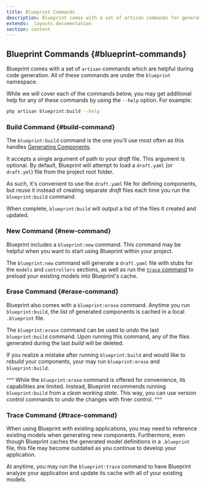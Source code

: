 ```yaml
---
title: Blueprint Commands
description: Blueprint comes with a set of artisan commands for generating new components and referencing existing components within your Laravel application.
extends: _layouts.documentation
section: content
---
```

## Blueprint Commands {#blueprint-commands}
Blueprint comes with a set of `artisan` commands which are helpful during code generation. All of these commands are under the `blueprint` namespace.

While we will cover each of the commands below, you may get additional help for any of these commands by using the `--help` option. For example:

```sh
php artisan blueprint:build --help
```

### Build Command {#build-command}
The `blueprint:build` command is the one you'll use most often as this handles [Generating Components](/docs/generating-components).

It accepts a single argument of path to your _draft_ file. This argument is optional. By default, Blueprint will attempt to load a `draft.yaml` (or `draft.yml`) file from the project root folder.

As such, it's convenient to use the `draft.yaml` file for defining components, but reuse it instead of creating separate _draft_ files each time you run the `blueprint:build` command.

When complete, `blueprint:build` will output a list of the files it created and updated.

### New Command {#new-command}
Blueprint includes a `blueprint:new` command. This command may be helpful when you want to start using Blueprint within your project.

The `blueprint:new` command will generate a `draft.yaml` file with stubs for the `models` and `controllers` sections, as well as run the [`trace` command](#trace-command) to preload your existing models into Blueprint's cache.

### Erase Command {#erase-command}
Blueprint also comes with a `blueprint:erase` command. Anytime you run `blueprint:build`, the list of generated components is cached in a local `.blueprint` file.

The `blueprint:erase` command can be used to _undo_ the last `blueprint:build` command. Upon running this command, any of the files generated during the last _build_ will be deleted.

If you realize a mistake after running `blueprint:build` and would like to _rebuild_ your components, your may run `blueprint:erase` and `blueprint:build`.

^^^
While the `blueprint:erase` command is offered for convenience, its capabilities are limited. Instead, Blueprint  recommends running `blueprint:build` from a _clean working state_. This way, you can use version control commands to _undo_ the changes with finer control.
^^^

### Trace Command {#trace-command}
When using Blueprint with existing applications, you may need to reference existing models when generating new components. Furthermore, even though Blueprint caches the generated model definitions in a `.blueprint` file, this file may become outdated as you continue to develop your application.

At anytime, you may run the `blueprint:trace` command to have Blueprint analyze your application and update its cache with all of your existing models.
